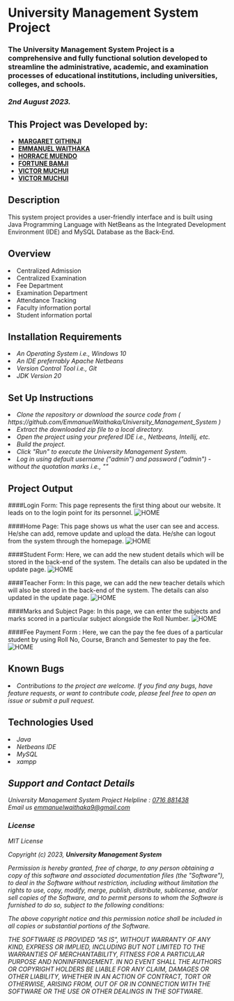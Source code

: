 # University Management System Project

### The University Management System Project is a comprehensive and fully functional solution developed to streamline the administrative, academic, and examination processes of educational institutions, including universities, colleges, and schools. <br><br> <em>2nd August 2023.</em>

## This Project was Developed by:

- [**MARGARET GITHINJI**](https://github.com/Maggielovesc/)
- [**EMMANUEL WAITHAKA**](https://github.com/EmmanuelWaithaka/)
- [**HORRACE MUENDO**](https://github.com/Horrace254/)
- [**FORTUNE BAMJI**](https://github.com/Forttim/Forttim)
- [**VICTOR MUCHUI**](https://github.com/vmuchui/)
- [**VICTOR MUCHUI**](https://github.com/vmuchui/)


## Description

This system project provides a user-friendly interface and is built using Java Programming Language with NetBeans as the Integrated Development Environment (IDE) and MySQL Database as the Back-End.


## Overview

<li>Centralized Admission</li>
<li>Centralized Examination</li>
<li>Fee Department</li>
<li>Examination Department</li>
<li>Attendance Tracking</li>
<li>Faculty information portal</li>
<li>Student information portal</li>


## Installation Requirements

<li><em>An Operating System i.e.,  Windows 10</em></li>
<li><em>An IDE preferrably Apache Netbeans</em></li>
<li><em>Version Control Tool i.e.,  Git</em></li>
<li><em>JDK Version 20</em></li>


## Set Up Instructions

<li><em>Clone the repository or download the source code from ( https://github.com/EmmanuelWaithaka/University_Management_System )</em></li>
<li><em>Extract the downloaded zip file to a local directory.</em></li>
<li><em>Open the project using your prefered IDE i.e., Netbeans, Intellij, etc.</em></li>
<li><em>Build the project.</em></li>
<li><em>Click "Run" to execute the University Management System.</em></li>
<li><em>Log in using default username ("admin") and password ("admin") - without the quotation marks i.e., ""</em></li>


## Project Output

####Login Form: This page represents the first thing about our website. It leads on to the login point for its personnel.
![HOME](/University-Management-System-Project-in-Java-Login-Page.png)

####Home Page: This page shows us what the user can see and access. He/she can add, remove update and upload the data. He/she can logout from the system through the homepage.
![HOME](/University-Management-System-Project-in-Java-Main-Page.png)

####Student Form: Here, we can add the new student details which will be stored in the back-end of the system. The details can also be updated in the update page.
![HOME](/University-Management-System-Project-in-ASP.net-Add-New-Student.png)

####Teacher Form: In this page, we can add the new teacher details which will also be stored in the back-end of the system. The details can also updated in the update page.
![HOME](/University-Management-System-Project-in-Java-Add-New-Teacher.png)

####Marks and Subject Page: In this page, we can enter the subjects and marks scored in a particular subject alongside the Roll Number.
![HOME](/University-Management-System-Project-in-Java-Input-Student-Mark.png)

####Fee Payment Form : Here, we can the pay the fee dues of a particular student by using Roll No, Course, Branch and Semester to pay the fee.
![HOME](/University-Management-System-Project-in-Java-Fee-Form.png)


## Known Bugs

<li><em>Contributions to the project are welcome. If you find any bugs, have feature requests, or want to contribute code, please feel free to open an issue or submit a pull request.</em></li>


## Technologies Used

<li><em>Java<em></li>
<li><em>Netbeans IDE<em></li>
<li><em>MySQL</em></li>
<li><em>xampp</em></li>


## Support and Contact Details

University Management System Project Helpline : [0716 881438]('call')<br>
Email us [emmanuelwaithaka9@gmail.com](email)<br>


### License

_MIT License_

Copyright (c) 2023, **University Management System**

Permission is hereby granted, free of charge, to any person obtaining a copy of this software and associated documentation files (the "Software"), to deal in the Software without restriction, including without limitation the rights to use, copy, modify, merge, publish, distribute, sublicense, and/or sell copies of the Software, and to permit persons to whom the Software is furnished to do so, subject to the following conditions:

The above copyright notice and this permission notice shall be included in all copies or substantial portions of the Software.

THE SOFTWARE IS PROVIDED "AS IS", WITHOUT WARRANTY OF ANY KIND, EXPRESS OR IMPLIED, INCLUDING BUT NOT LIMITED TO THE WARRANTIES OF MERCHANTABILITY, FITNESS FOR A PARTICULAR PURPOSE AND NONINFRINGEMENT. IN NO EVENT SHALL THE AUTHORS OR COPYRIGHT HOLDERS BE LIABLE FOR ANY CLAIM, DAMAGES OR OTHER LIABILITY, WHETHER IN AN ACTION OF CONTRACT, TORT OR OTHERWISE, ARISING FROM, OUT OF OR IN CONNECTION WITH THE SOFTWARE OR THE USE OR OTHER DEALINGS IN THE SOFTWARE.
